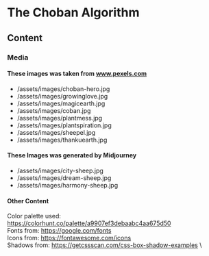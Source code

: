# The Choban Algorithm

## Content

### Media

#### These images was taken from www.pexels.com

- /assets/images/choban-hero.jpg
- /assets/images/growinglove.jpg
- /assets/images/magicearth.jpg
- /assets/images/coban.jpg
- /assets/images/plantmess.jpg
- /assets/images/plantspiration.jpg
- /assets/images/sheepel.jpg
- /assets/images/thankuearth.jpg

#### These Images was generated by Midjourney

- /assets/images/city-sheep.jpg
- /assets/images/dream-sheep.jpg
- /assets/images/harmony-sheep.jpg

#### Other Content

Color palette used: https://colorhunt.co/palette/a9907ef3debaabc4aa675d50 \
Fonts from: https://google.com/fonts \
Icons from: https://fontawesome.com/icons \
Shadows from: https://getcssscan.com/css-box-shadow-examples \
